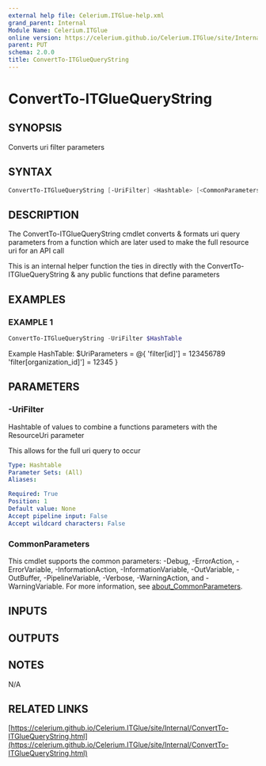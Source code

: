 ```yaml
---
external help file: Celerium.ITGlue-help.xml
grand_parent: Internal
Module Name: Celerium.ITGlue
online version: https://celerium.github.io/Celerium.ITGlue/site/Internal/ConvertTo-ITGlueQueryString.html
parent: PUT
schema: 2.0.0
title: ConvertTo-ITGlueQueryString
---
```


# ConvertTo-ITGlueQueryString

## SYNOPSIS
Converts uri filter parameters

## SYNTAX

```powershell
ConvertTo-ITGlueQueryString [-UriFilter] <Hashtable> [<CommonParameters>]
```

## DESCRIPTION
The ConvertTo-ITGlueQueryString cmdlet converts & formats uri query parameters
from a function which are later used to make the full resource uri for
an API call

This is an internal helper function the ties in directly with the
ConvertTo-ITGlueQueryString & any public functions that define parameters

## EXAMPLES

### EXAMPLE 1
```powershell
ConvertTo-ITGlueQueryString -UriFilter $HashTable
```

Example HashTable:
    $UriParameters = @{
        'filter\[id\]'\]               = 123456789
        'filter\[organization_id\]'\]  = 12345
    }

## PARAMETERS

### -UriFilter
Hashtable of values to combine a functions parameters with
the ResourceUri parameter

This allows for the full uri query to occur

```yaml
Type: Hashtable
Parameter Sets: (All)
Aliases:

Required: True
Position: 1
Default value: None
Accept pipeline input: False
Accept wildcard characters: False
```

### CommonParameters
This cmdlet supports the common parameters: -Debug, -ErrorAction, -ErrorVariable, -InformationAction, -InformationVariable, -OutVariable, -OutBuffer, -PipelineVariable, -Verbose, -WarningAction, and -WarningVariable. For more information, see [about_CommonParameters](http://go.microsoft.com/fwlink/?LinkID=113216).

## INPUTS

## OUTPUTS

## NOTES
N/A

## RELATED LINKS

[https://celerium.github.io/Celerium.ITGlue/site/Internal/ConvertTo-ITGlueQueryString.html](https://celerium.github.io/Celerium.ITGlue/site/Internal/ConvertTo-ITGlueQueryString.html)

